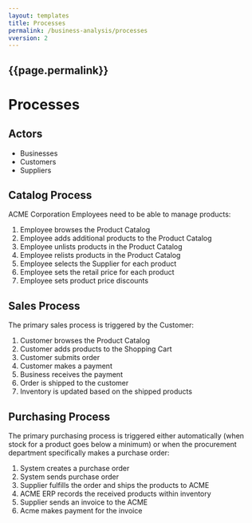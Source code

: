 ```yaml
---
layout: templates
title: Processes
permalink: /business-analysis/processes
vversion: 2
---
```



## {{page.permalink}} 

# Processes

## Actors

* Businesses
* Customers
* Suppliers

## Catalog Process

ACME Corporation Employees need to be able to manage products:

1. Employee browses the Product Catalog
2. Employee adds additional products to the Product Catalog
3. Employee unlists products in the Product Catalog
4. Employee relists products in the Product Catalog
5. Employee selects the Supplier for each product
6. Employee sets the retail price for each product
7. Employee sets product price discounts

## Sales Process

The primary sales process is triggered by the Customer:

1. Customer browses the Product Catalog
2. Customer adds products to the Shopping Cart
3. Customer submits order
4. Customer makes a payment
5. Business receives the payment
6. Order is shipped to the customer
7. Inventory is updated based on the shipped products

## Purchasing Process

The primary purchasing process is triggered either automatically \(when stock for a product goes below a minimum\) or when the procurement department specifically makes a purchase order:

1. System creates a purchase order
2. System sends purchase order
3. Supplier fulfills the order and ships the products to ACME 
4. ACME ERP records the received products within inventory
5. Supplier sends an invoice to the ACME
6. Acme makes payment for the invoice

